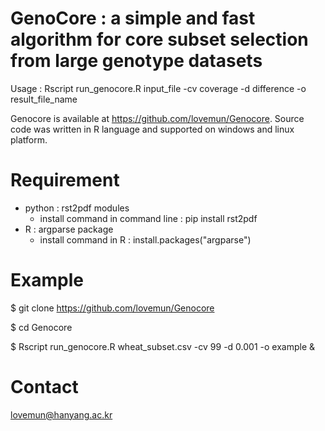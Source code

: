 # GenoCore : a simple and fast algorithm for core subset selection from large genotype datasets
Usage : Rscript run_genocore.R input_file -cv coverage -d difference -o result_file_name

Genocore is available at https://github.com/lovemun/Genocore. Source code was written in R language and supported on windows and linux platform. 

# Requirement
- python : rst2pdf modules
  - install command in command line : pip install rst2pdf
- R : argparse package
  - install command in R : install.packages("argparse")

# Example

$ git clone https://github.com/lovemun/Genocore

$ cd Genocore

$ Rscript run_genocore.R wheat_subset.csv -cv 99 -d 0.001 -o example &

# Contact

lovemun@hanyang.ac.kr
